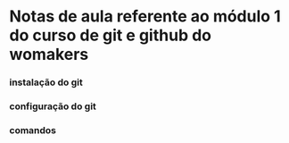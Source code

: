 # Notas de aula referente ao módulo 1 do curso de git e github do womakers

### instalação do git

### configuração do git


### comandos